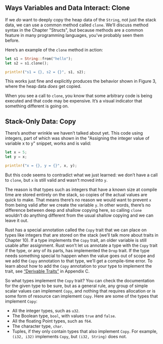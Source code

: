 ## Ways Variables and Data Interact: Clone

If we _do_ want to deeply copy the heap data of the `String`, not just the stack data, we can use a common method called
`clone`. We’ll discuss method syntax in the Chapter "Structs", but because methods are a common feature in many
programming languages, you’ve probably seen them before.

Here’s an example of the `clone` method in action:

```rust
let s1 = String::from("hello");
let s2 = s1.clone();

println!("s1 = {}, s2 = {}", s1, s2);
```

This works just fine and explicitly produces the behavior shown in Figure 3, where the heap data _does_ get copied.

When you see a call to `clone`, you know that some arbitrary code is being executed and that code may be expensive. It’s
a visual indicator that something different is going on.

## Stack-Only Data: Copy

There’s another wrinkle we haven’t talked about yet. This code using integers, part of which was shown in the "Assigning
the integer value of variable x to y" snippet, works and is valid:

```rust
let x = 5;
let y = x;

println!("x = {}, y = {}", x, y);
```

But this code seems to contradict what we just learned: we don’t have a call to `clone`, but `x` is still valid and
wasn’t moved into `y`.

The reason is that types such as integers that have a known size at compile time are stored entirely on the stack, so
copies of the actual values are quick to make. That means there’s no reason we would want to prevent `x` from being
valid after we create the variable `y`. In other words, there’s no difference between deep and shallow copying here, so
calling `clone` wouldn’t do anything different from the usual shallow copying and we can leave it out.

Rust has a special annotation called the `Copy` trait that we can place on types like integers that are stored on the
stack (we’ll talk more about traits in Chapter 10). If a type implements the `Copy` trait, an older variable is still
usable after assignment. Rust won’t let us annotate a type with the `Copy` trait if the type, or any of its parts, has
implemented the `Drop` trait. If the type needs something special to happen when the value goes out of scope and we add
the `Copy` annotation to that type, we’ll get a compile-time error. To learn about how to add the `Copy` annotation to
your type to implement the trait,
see [“Derivable Traits”](https://doc.rust-lang.org/stable/book/appendix-03-derivable-traits.html) in Appendix C.

So what types implement the `Copy` trait? You can check the documentation for the given type to be sure, but as a
general rule, any group of simple scalar values can implement `Copy`, and nothing that requires allocation or is some
form of resource can implement `Copy`. Here are some of the types that implement `Copy`:

* All the integer types, such as `u32`.
* The Boolean type, `bool`, with values `true` and `false`.
* All the floating Point types, such as `f64`.
* The character type, `char`.
* Tuples, if they only contain types that also implement `Copy`. For example, `(i32, i32)` implements `Copy`, but
  `(i32, String)` does not.
